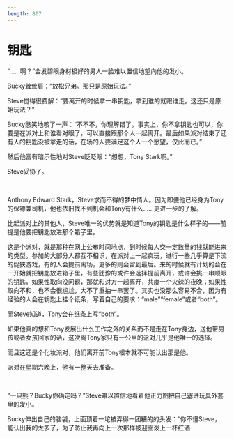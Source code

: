```yaml
---
length: 807
---
```


# 钥匙

“……啊？”金发碧眼身材极好的男人一脸难以置信地望向他的发小。

Bucky耸耸肩：“放松兄弟。那只是原始玩法。”

Steve觉得很费解：“要离开的时候拿一串钥匙，拿到谁的就跟谁走。这还只是原始玩法？”

Bucky憋笑地咳了一声：“不不不，你理解错了。事实上，你不拿钥匙也可以，你要是在派对上和谁看对眼了，可以直接跟那个人一起离开。最后如果派对结束了还有人的钥匙没被拿走的话，在场的人要满足这个人一个愿望，仅此而已。”

然后他富有暗示性地对Steve眨眨眼：“想想，Tony Stark啊。”

Steve妥协了。

<br>

Anthony Edward Stark，Steve求而不得的梦中情人。因为即便他已经身为Tony的保镖兼司机，他也依旧找不到机会和Tony有什么……更进一步的了解。

比起派对上的其他人，Steve唯一的优势就是知道Tony的钥匙是什么样子的——前提是他要把钥匙放进那个箱子里。

这是个派对，就是那种在网上公布时间地点，到时候每人交一定数量的钱就能进来的类型。参加的大部分人都互不相识，在派对上一起疯玩，进行一些几乎算是下流的促狭游戏，有的人会提前离场，更多的则会留到最后。来的时候就有计划的会在一开始就把钥匙放进箱子里，有些犹豫的或许会选择提前离开，或许会挑一串顺眼的钥匙，如果性取向没问题，那就和对方一起离开，共度一个火辣的夜晚；如果性取向不和，也不会很尴尬，大不了重抽一串罢了。其实也没那么容易不合，因为有经验的人会在钥匙上挂个纸条，写着自己的要求：“male”“female”或者“both”。

而Steve知道，Tony会在纸条上写“both”。

如果他真的想和Tony发展出什么工作之外的关系而不是走在Tony身边，送他带男孩或者女孩回家的话，这次离Tony家只有一公里的派对几乎是他唯一的选择。

而且这还是个化妆派对，他们离开前Tony根本就不可能认出那是他。

派对在星期六晚上，他有一整天去准备。

<br>

“一只熊？Bucky你确定吗？”Steve难以置信地看着他正力图把自己塞进玩具外套里的发小。

Bucky伸出自己的脑袋，上面顶着一坨被弄得一团糟的的头发：“你不懂Steve，能认出我的太多了，为了防止我再向上一次那样被迎面泼上一杯红酒

